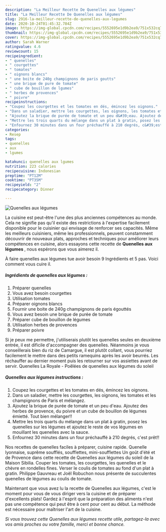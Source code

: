 ```yaml
---
description: "La Meilleur Recette De Quenelles aux légumes"
title: "La Meilleur Recette De Quenelles aux légumes"
slug: 2916-la-meilleur-recette-de-quenelles-aux-legumes
date: 2020-10-24T01:45:32.784Z
image: https://img-global.cpcdn.com/recipes/5552695e1d9b2ea9/751x532cq70/quenelles-aux-legumes-photo-principale-de-la-recette.jpg
thumbnail: https://img-global.cpcdn.com/recipes/5552695e1d9b2ea9/751x532cq70/quenelles-aux-legumes-photo-principale-de-la-recette.jpg
cover: https://img-global.cpcdn.com/recipes/5552695e1d9b2ea9/751x532cq70/quenelles-aux-legumes-photo-principale-de-la-recette.jpg
author: Sarah Warner
ratingvalue: 4.6
reviewcount: 15
recipeingredient:
- " quenelles"
- " courgettes"
- " tomates"
- " oignons blancs"
- " une boite de 240g champignons de paris goutts"
- " une brique de pure de tomate"
- " cube de bouillon de lgumes"
- " herbes de provences"
- " poivre"
recipeinstructions:
- "Coupez les courgettes et les tomates en dés, émincez les oignons."
- "Dans un saladier, mettre les courgettes, les oignons, les tomates et les champignons de Paris et mélangez."
- "Ajoutez la brique de purée de tomate et un peu d&#39;eau. Ajoutez des herbes de provence, du poivre et un cube de bouillon de légumes émietté. Tout bien mélanger!!"
- "Mettre les trois quarts du mélange dans un plat à gratin, posez les quenelles sur les légumes et ajoutez le reste de vos légumes en mouillant les quenelles avec la sauce."
- "Enfournez 30 minutes dans un four préchauffé à 210 degrés, c&#39;est prêt!!"
categories:
- Resep
tags:
- quenelles
- aux
- lgumes

katakunci: quenelles aux lgumes 
nutrition: 223 calories
recipecuisine: Indonesian
preptime: "PT12M"
cooktime: "PT35M"
recipeyield: "2"
recipecategory: Dinner

---
```



![Quenelles aux légumes](https://img-global.cpcdn.com/recipes/5552695e1d9b2ea9/751x532cq70/quenelles-aux-legumes-photo-principale-de-la-recette.jpg)

La cuisine est peut-être l'une des plus anciennes compétences au monde. Cela ne signifie pas qu'il existe des restrictions à l'expertise facilement disponible pour le cuisinier qui envisage de renforcer ses capacités. Même les meilleurs cuisiniers, même les professionnels, peuvent constamment découvrir de nouveaux plats, approches et techniques pour améliorer leurs compétences en cuisine, alors essayons cette recette de <strong> Quenelles aux légumes </strong>, nous espérons que vous aimerez il.

<!--inarticleads1-->

À faire quenelles aux légumes tue avoir besoin 9 Ingrédients et 5 pas. Voici comment vous cuire il.

##### Ingrédients de quenelles aux légumes :

1. Préparer  quenelles
1. Vous avez besoin  courgettes
1. Utilisation  tomates
1. Préparer  oignons blancs
1. Fournir  une boite de 240g champignons de paris égouttés
1. Vous avez besoin  une brique de purée de tomate
1. Préparer  cube de bouillon de légumes
1. Utilisation  herbes de provences
1. Préparer  poivre


Si je peux me permettre, j&#39;utiliserais plutôt les quenelles seules en deuxième entrée, il est dificile d&#39;accompagner des quenelles. Néanmoins je vous conseillerais bien du riz de Camargue, il est plutôt collant, vous pourriez facilement le mettre dans des petits ramequins après les avoir beurrés. Les réchauffer au dernier moment puis les retourner sur vos assiettes avant de servir. Quenelles La Royale - Poêlées de quenelles aux légumes du soleil 

<!--inarticleads2-->

##### Quenelles aux légumes instructions :

1. Coupez les courgettes et les tomates en dés, émincez les oignons.
1. Dans un saladier, mettre les courgettes, les oignons, les tomates et les champignons de Paris et mélangez.
1. Ajoutez la brique de purée de tomate et un peu d&#39;eau. Ajoutez des herbes de provence, du poivre et un cube de bouillon de légumes émietté. Tout bien mélanger!!
1. Mettre les trois quarts du mélange dans un plat à gratin, posez les quenelles sur les légumes et ajoutez le reste de vos légumes en mouillant les quenelles avec la sauce.
1. Enfournez 30 minutes dans un four préchauffé à 210 degrés, c&#39;est prêt!!


Nos recettes de quenelles faciles à préparer, cuisine rapide. Quenelle lyonnaise, suprême soufflés, soufflettes, mini-soufflettes Un goût d&#39;été et de Provence dans cette recette de Quenelles aux légumes du soleil de la Maison Sibilia. Couper les tomates, les courgettes, les quenelles et le chèvre en rondelles fines. Verser le coulis de tomates au fond d&#39;un plat à gratin. Philippe Gauvreau et Joël Robuchon nous présente de succulentes quenelles de légumes au coulis de tomate. 

<!--inarticleads1-->

<p>
Maintenant que vous avez lu la recette de Quenelles aux légumes, c'est le moment pour vous de vous diriger vers la cuisine et de préparer d'excellents plats! Gardez à l'esprit que la préparation des aliments n'est pas une compétence qui peut être à cent pour cent au début. La méthode est nécessaire pour maîtriser l'art de la cuisine.
</p>

<p>
<i>Si vous trouvez cette Quenelles aux légumes recette utile, partagez-la avec vos amis proches ou votre famille, merci et bonne chance.</i>
</p>
